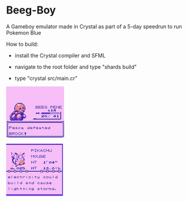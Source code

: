 # Beeg-Boy
A Gameboy emulator made in Crystal as part of a 5-day speedrun to run Pokemon Blue

How to build:

- install the Crystal compiler and SFML

- navigate to the root folder and type "shards build"

- type "crystal src/main.cr"

![alt text](https://github.com/wheremyfoodat/Beeg-Boy/blob/master/image2.png?raw=true)

![alt text](https://github.com/wheremyfoodat/Beeg-Boy/blob/master/image1.png?raw=true)
